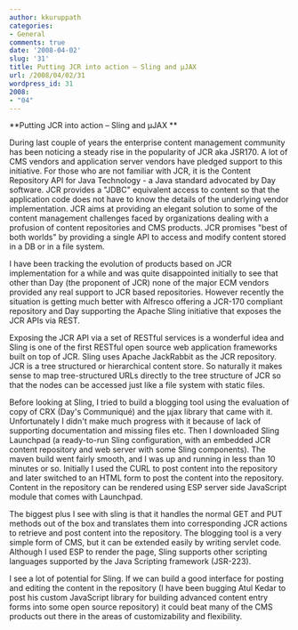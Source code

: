```yaml
---
author: kkuruppath
categories:
- General
comments: true
date: '2008-04-02'
slug: '31'
title: Putting JCR into action – Sling and µJAX
url: /2008/04/02/31
wordpress_id: 31
2008:
- "04"
---
```



**Putting JCR into action – Sling and µJAX
**

During last couple of years the enterprise content management community has been noticing a steady rise in the popularity of JCR aka JSR170. A lot of CMS vendors and application server vendors have pledged support to this initiative. For those who are not familiar with JCR, it is the Content Repository API for Java Technology - a Java standard advocated by Day software. JCR provides a "JDBC" equivalent access to content so that the application code does not have to know the details of the underlying vendor implementation. JCR aims at providing an elegant solution to some of the content management challenges faced by organizations dealing with a profusion of content repositories and CMS products. JCR promises "best of both worlds" by providing a single API to access and modify content stored in a DB or in a file system.

I have been tracking the evolution of products based on JCR implementation for a while and was quite disappointed initially to see that other than Day (the proponent of JCR) none of the major ECM vendors provided any real support to JCR based repositories. However recently the situation is getting much better with Alfresco offering a JCR-170 compliant repository and Day supporting the Apache Sling initiative that exposes the JCR APIs via REST.

Exposing the JCR API via a set of RESTful services is a wonderful idea and Sling is one of the first RESTful open source web application frameworks built on top of JCR. Sling uses Apache JackRabbit as the JCR repository. JCR is a tree structured or hierarchical content store. So naturally it makes sense to map tree-structured URLs directly to the tree structure of JCR so that the nodes can be accessed just like a file system with static files.

Before looking at Sling, I tried to build a blogging tool using the evaluation of copy of CRX (Day's Communiqué) and the µjax library that came with it. Unfortunately I didn't make much progress with it because of lack of supporting documentation and missing files etc. Then I downloaded Sling Launchpad (a ready-to-run Sling configuration, with an embedded JCR content repository and web server with some Sling components). The maven build went fairly smooth, and I was up and running in less than 10 minutes or so. Initially I used the CURL to post content into the repository and later switched to an HTML form to post the content into the repository. Content in the repository can be rendered using ESP server side JavaScript module that comes with Launchpad.

The biggest plus I see with sling is that it handles the normal GET and PUT methods out of the box and translates them into corresponding JCR actions to retrieve and post content into the repository. The blogging tool is a very simple form of CMS, but it can be extended easily by writing servlet code. Although I used ESP to render the page, Sling supports other scripting languages supported by the Java Scripting framework (JSR-223).

I see a lot of potential for Sling. If we can build a good interface for posting and editing the content in the repository (I have been bugging Atul Kedar to post his custom JavaScript library for building advanced content entry forms into some open source repository) it could beat many of the CMS products out there in the areas of customizability and flexibility.
